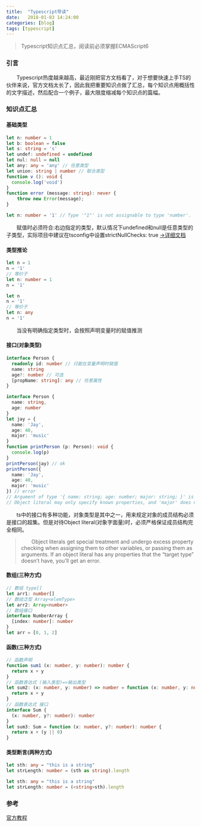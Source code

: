 ```yaml
---
title:  "Typescript导读"
date:   2018-01-03 14:24:00
categories: [blog]
tags: [typescript]
---
```

> Typescript知识点汇总，阅读前必须掌握ECMAScript6

### 引言
&#160; &#160; &#160; &#160;Typescript热度越来越高，最近刚把官方文档看了，对于想要快速上手TS的伙伴来说，官方文档太长了，因此我把重要知识点做了汇总，每个知识点用概括性的文字描述，然后配合一个例子，最大限度缩减每个知识点的篇幅。

### 知识点汇总
#### 基础类型
``` typescript
let n: number = 1
let b: boolean = false
let s: string = 's'
let undef: undefined = undefined
let nul: null = null
let any: any = 'any' // 任意类型
let union: string | number // 联合类型
function v (): void {
  console.log('void')
}
function error (message: string): never {
    throw new Error(message);
}

let n: number = '1' // Type '"1"' is not assignable to type 'number'.
```
&#160; &#160; &#160; &#160;赋值时必须符合:右边指定的类型，默认情况下undefined和null是任意类型的子类型，实际项目中建议在tsconfig中设置strictNullChecks: true
<a href="http://www.typescriptlang.org/docs/handbook/basic-types.html" target="_blank">->详细文档</a>

#### 类型推论
``` typescript
let n = 1
n = '1'
// 等价于
let n: number = 1
n = '1'

let n
n = '1'
// 等价于
let n: any
n = '1'
```
&#160; &#160; &#160; &#160;当没有明确指定类型时，会按照声明变量时的赋值推测

#### 接口(对象类型)
``` typescript
interface Person {
  readonly id: number // 只能在变量声明时赋值
  name: string
  age?: number // 可选
  [propName: string]: any // 任意属性
}
```
``` typescript
interface Person {
  name: string,
  age: number
}
let jay = {
  name: 'Jay',
  age: 40,
  major: 'music'
}
function printPerson (p: Person): void {
  console.log(p)
}
printPerson(jay) // ok
printPerson({
  name: 'Jay',
  age: 40,
  major: 'music'
}) // error
// Argument of type '{ name: string; age: number; major: string; }' is not assignable to parameter of type 'Person'.
// Object literal may only specify known properties, and 'major' does not exist in type 'Person'.
```
&#160; &#160; &#160; &#160;ts中的接口有多种功能，对象类型是其中之一，用来规定对象的成员结构必须是接口的超集。但是对待Object literal(对象字面量)时，必须严格保证成员结构完全相同。
> &#160; &#160; &#160; &#160;Object literals get special treatment and undergo excess property checking when assigning them to other variables, or passing them as arguments. If an object literal has any properties that the “target type” doesn’t have, you’ll get an error.

#### 数组(三种方式)
``` typescript
// 数组 type[]
let arr1: number[]
// 数组泛型 Array<elemType>
let arr2: Array<number>
// 数组接口
interface NumberArray {
  [index: number]: number
}
let arr = [0, 1, 2]
```

#### 函数(三种方式)
``` typescript
// 函数声明
function sum1 (x: number, y: number): number {
  return x + y
}
// 函数表达式 (输入类型)=>输出类型
let sum2: (x: number, y: number) => number = function (x: number, y: number): number {
  return x + y
}
// 函数表达式 接口
interface Sum {
  (x: number, y?: number): number
}
let sum3: Sum = function (x: number, y?: number): number {
  return x + (y || 0)
}
```
#### 类型断言(两种方式)
``` typescript
let sth: any = "this is a string"
let strLength: number = (sth as string).length

let sth: any = "this is a string"
let strLength: number = (<string>sth).length
```

### 参考
[官方教程][1]

[1]: https://www.tslang.cn/docs/home.html


